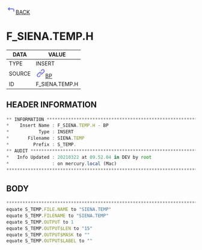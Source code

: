 <img src="../.resources/themes/unicons-line-6563ff/corner-up-left-alt.svg" alt="BACK" width="25" />[BACK](../DOCS/BP.md)  
# F_SIENA.TEMP.H  
|DATA|VALUE|
| --- | --- |
|TYPE|INSERT|
|SOURCE|<img src="../.resources/themes/unicons-line-6563ff/link.svg" alt="BP" width="25" />[BP](../DOCS/BP.md)|
|ID|F_SIENA.TEMP.H|
    
    
## HEADER INFORMATION  
```javascript
** INFORMATION ****************************************************************
*    Insert Name : F_SIENA.TEMP.H - BP
*           Type : INSERT
*       Filename : SIENA.TEMP
*         Prefix : S_TEMP.
** AUDIT **********************************************************************
*   Info Updated : 20210322 at 09.52.04 in DEV by root
*                : on mercury.local (Mac)
*******************************************************************************
```
## BODY  
```javascript
*******************************************************************************
equate S_TEMP.FILE.NAME to "SIENA.TEMP"
equate S_TEMP.FILENAME to "SIENA.TEMP"
equate S_TEMP.OUTPUT to 1
equate S_TEMP.OUTPUT$LEN to "15"
equate S_TEMP.OUTPUT$MASK to ""
equate S_TEMP.OUTPUT$LABEL to ""
```
